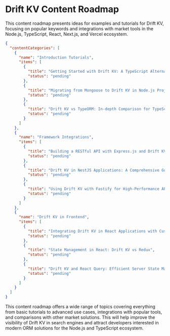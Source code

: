 # Drift KV Content Roadmap

This content roadmap presents ideas for examples and tutorials for Drift KV, focusing on popular keywords and integrations with market tools in the Node.js, TypeScript, React, Next.js, and Vercel ecosystem.

```json
{
  "contentCategories": [
    {
      "name": "Introduction Tutorials",
      "items": [
        {
          "title": "Getting Started with Drift KV: A TypeScript Alternative to Prisma",
          "status": "pending"
        },
        {
          "title": "Migrating from Mongoose to Drift KV in Node.js Projects",
          "status": "pending"
        },
        {
          "title": "Drift KV vs TypeORM: In-depth Comparison for TypeScript Developers",
          "status": "pending"
        }
      ]
    },
    {
      "name": "Framework Integrations",
      "items": [
        {
          "title": "Building a RESTful API with Express.js and Drift KV",
          "status": "pending"
        },
        {
          "title": "Drift KV in NestJS Applications: A Comprehensive Guide",
          "status": "pending"
        },
        {
          "title": "Using Drift KV with Fastify for High-Performance APIs",
          "status": "pending"
        }
      ]
    },
    {
      "name": "Drift KV in Frontend",
      "items": [
        {
          "title": "Integrating Drift KV in React Applications with Custom Hooks",
          "status": "pending"
        },
        {
          "title": "State Management in React: Drift KV vs Redux",
          "status": "pending"
        },
        {
          "title": "Drift KV and React Query: Efficient Server State Management",
          "status": "pending"
        }
      ]
    }
  ]
}
```

This content roadmap offers a wide range of topics covering everything from basic tutorials to advanced use cases, integrations with popular tools, and comparisons with other market solutions. This will help improve the visibility of Drift KV in search engines and attract developers interested in modern ORM solutions for the Node.js and TypeScript ecosystem.
